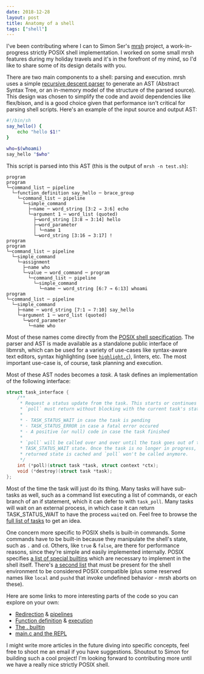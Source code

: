 ```yaml
---
date: 2018-12-28
layout: post
title: Anatomy of a shell
tags: ["shell"]
---
```


I've been contributing where I can to Simon Ser's [mrsh][mrsh] project, a
work-in-progress strictly POSIX shell implementation. I worked on some small
mrsh features during my holiday travels and it's in the forefront of my mind, so
I'd like to share some of its design details with you.

[mrsh]: https://git.sr.ht/~emersion/mrsh

There are two main components to a shell: parsing and execution. mrsh uses a
simple [recursive descent parser][rd-parser] to generate an AST (Abstract Syntax
Tree, or an in-memory model of the structure of the parsed source). This design
was chosen to simplify the code and avoid dependencies like flex/bison, and is a
good choice given that performance isn't critical for parsing shell scripts.
Here's an example of the input source and output AST:

[rd-parser]: https://en.wikipedia.org/wiki/Recursive_descent_parser

```sh
#!/bin/sh
say_hello() {
	echo "hello $1!"
}

who=$(whoami)
say_hello "$who"
```

This script is parsed into this AST (this is the output of `mrsh -n test.sh`):

```
program
program
└─command_list ─ pipeline
  └─function_definition say_hello ─ brace_group
    └─command_list ─ pipeline
      └─simple_command
        ├─name ─ word_string [3:2 → 3:6] echo
        └─argument 1 ─ word_list (quoted)
          ├─word_string [3:8 → 3:14] hello
          ├─word_parameter
          │ └─name 1
          └─word_string [3:16 → 3:17] !
program
program
└─command_list ─ pipeline
  └─simple_command
    └─assignment
      ├─name who
      └─value ─ word_command ─ program
        └─command_list ─ pipeline
          └─simple_command
            └─name ─ word_string [6:7 → 6:13] whoami
program
└─command_list ─ pipeline
  └─simple_command
    ├─name ─ word_string [7:1 → 7:10] say_hello
    └─argument 1 ─ word_list (quoted)
      └─word_parameter
        └─name who
```

Most of these names come directly from the [POSIX shell specification][spec].
The parser and AST is made available as a standalone public interface of
libmrsh, which can be used for a variety of use-cases like syntax-aware text
editors, syntax highlighting (see [`highlight.c`][hl.c]), linters, etc. The most
important use-case is, of course, task planning and execution.

[spec]: http://pubs.opengroup.org/onlinepubs/9699919799/utilities/V3_chap02.html
[hl.c]: https://git.sr.ht/~emersion/mrsh/tree/master/highlight.c

Most of these AST nodes becomes a *task*. A task defines an implementation of
the following interface:

```c
struct task_interface {
	/**
	 * Request a status update from the task. This starts or continues it.
	 * `poll` must return without blocking with the current task's status:
	 *
	 * - TASK_STATUS_WAIT in case the task is pending
	 * - TASK_STATUS_ERROR in case a fatal error occured
	 * - A positive (or null) code in case the task finished
	 *
	 * `poll` will be called over and over until the task goes out of the
	 * TASK_STATUS_WAIT state. Once the task is no longer in progress, the
	 * returned state is cached and `poll` won't be called anymore.
	 */
	int (*poll)(struct task *task, struct context *ctx);
	void (*destroy)(struct task *task);
};
```

Most of the time the task will just do its thing. Many tasks will have sub-tasks
as well, such as a command list executing a list of commands, or each branch of
an if statement, which it can defer to with `task_poll`. Many tasks will wait on
an external process, in which case it can return TASK_STATUS_WAIT to have the
process `wait`ed on. Feel free to browse the [full list of tasks][tasks] to get
an idea.

[tasks]: https://git.sr.ht/~emersion/mrsh/tree/master/shell/task

One concern more specific to POSIX shells is built-in commands. Some commands
have to be built-in because they manipulate the shell's state, such as `.` and
`cd`. Others, like `true` & `false`, are there for performance reasons, since
they're simple and easily implemented internally. POSIX specifies [a list of
special builtins][builtins] which are necessary to implement in the shell
itself. There's [a second list][utilities] that must be present for the shell
environment to be considered POSIX compatible (plus some reserved names like
`local` and `pushd` that invoke undefined behavior - mrsh aborts on these).

[builtins]: http://pubs.opengroup.org/onlinepubs/9699919799/utilities/V3_chap02.html#tag_18_14
[utilities]: http://pubs.opengroup.org/onlinepubs/9699919799/utilities/V3_chap02.html#tag_18_09_01_01

Here are some links to more interesting parts of the code so you can explore on
your own:

- [Redirection](https://git.sr.ht/~emersion/mrsh/tree/master/shell/redir.c) & [pipelines](https://git.sr.ht/~emersion/mrsh/tree/master/shell/task/pipeline.c)
- [Function definition](https://git.sr.ht/~emersion/mrsh/tree/master/shell/task/function_definition.c) & [execution](https://git.sr.ht/~emersion/mrsh/tree/master/shell/task/command_function.c)
- [The . builtin](https://git.sr.ht/~emersion/mrsh/tree/master/builtin/dot.c)
- [main.c and the REPL](https://git.sr.ht/~emersion/mrsh/tree/master/main.c)

I might write more articles in the future diving into specific concepts, feel
free to shoot me an email if you have suggestions. Shoutout to Simon for
building such a cool project! I'm looking forward to contributing more until we
have a really nice strictly POSIX shell.
